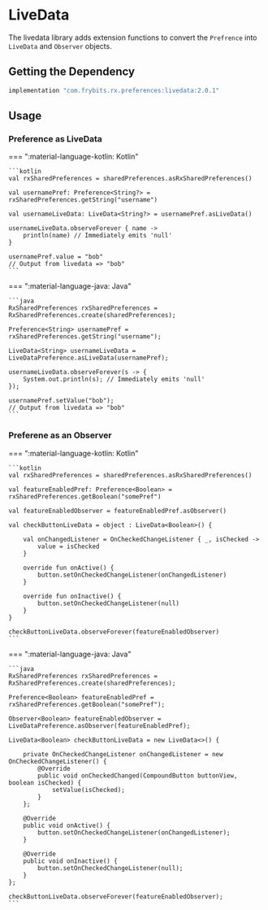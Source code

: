 # LiveData

The livedata library adds extension functions to convert the `Prefrence` into `LiveData` and `Observer` objects.

## Getting the Dependency
```groovy
implementation "com.frybits.rx.preferences:livedata:2.0.1"
```

## Usage

### Preference as LiveData
=== ":material-language-kotlin: Kotlin"

    ```kotlin
    val rxSharedPreferences = sharedPreferences.asRxSharedPreferences()

    val usernamePref: Preference<String?> = rxSharedPreferences.getString("username")

    val usernameLiveData: LiveData<String?> = usernamePref.asLiveData()

    usernameLiveData.observeForever { name ->
        println(name) // Immediately emits 'null'
    }

    usernamePref.value = "bob"
    // Output from livedata => "bob"
    ```
    
=== ":material-language-java: Java"

    ```java
    RxSharedPreferences rxSharedPreferences = RxSharedPreferences.create(sharedPreferences);

    Preference<String> usernamePref = rxSharedPreferences.getString("username");

    LiveData<String> usernameLiveData = LiveDataPreference.asLiveData(usernamePref);

    usernameLiveData.observeForever(s -> {
        System.out.println(s); // Immediately emits 'null'
    });

    usernamePref.setValue("bob");
    // Output from livedata => "bob"
    ```

### Preferene as an Observer
=== ":material-language-kotlin: Kotlin"

    ```kotlin
    val rxSharedPreferences = sharedPreferences.asRxSharedPreferences()

    val featureEnabledPref: Preference<Boolean> = rxSharedPreferences.getBoolean("somePref")

    val featureEnabledObserver = featureEnabledPref.asObserver()

    val checkButtonLiveData = object : LiveData<Boolean>() {

        val onChangedListener = OnCheckedChangeListener { _, isChecked ->
            value = isChecked
        }

        override fun onActive() {
            button.setOnCheckedChangeListener(onChangedListener)
        }

        override fun onInactive() {
            button.setOnCheckedChangeListener(null)
        }
    }

    checkButtonLiveData.observeForever(featureEnabledObserver)
    ```
    
=== ":material-language-java: Java"

    ```java
    RxSharedPreferences rxSharedPreferences = RxSharedPreferences.create(sharedPreferences);

    Preference<Boolean> featureEnabledPref = rxSharedPreferences.getBoolean("somePref");

    Observer<Boolean> featureEnabledObserver = LiveDataPreference.asObserver(featureEnabledPref);

    LiveData<Boolean> checkButtonLiveData = new LiveData<>() {

        private OnCheckedChangeListener onChangedListener = new OnCheckedChangeListener() {
            @Override
            public void onCheckedChanged(CompoundButton buttonView, boolean isChecked) {
                setValue(isChecked);
            }
        };

        @Override
        public void onActive() {
            button.setOnCheckedChangeListener(onChangedListener);
        }

        @Override
        public void onInactive() {
            button.setOnCheckedChangeListener(null);
        }
    };

    checkButtonLiveData.observeForever(featureEnabledObserver);
    ```

